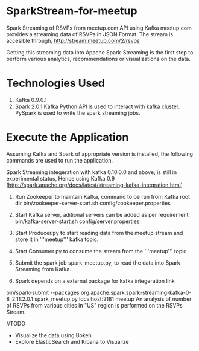 # SparkStream-for-meetup
Spark Streaming of RSVPs from meetup.com API using Kafka meetup.com provides a streaming data of RSVPs in JSON Format. The stream is accesible through, http://stream.meetup.com/2/rsvps

Getting this streaming data into Apache Spark-Streaming is the first step to perform various analytics, recommendations or visualizations on the data.

# Technologies Used
1. Kafka 0.9.0.1
2. Spark 2.0.1
Kafka Python API is used to interact with kafka cluster. PySpark is used to write the spark streaming jobs.

# Execute the Application
Assuming Kafka and Spark of appropriate version is installed, the following commands are used to run the application.

Spark Streaming integeration with kafka 0.10.0.0 and above, is still in experimental status, Hence using Kafka 0.9 (http://spark.apache.org/docs/latest/streaming-kafka-integration.html)

1. Run Zookeeper to maintain Kafka, command to be run from Kafka root dir
bin/zookeeper-server-start.sh config/zookeeper.properties
2. Start Kafka server, aditional servers can be added as per requirement.
bin/kafka-server-start.sh config/server.properties
3. Start Producer.py to start reading data from the meetup stream and store it in '''meetup''' kafka topic.

4. Start Consumer.py to consume the stream from the '''meetup''' topic

5. Submit the spark job spark_meetup.py, to read the data into Spark Streaming from Kafka.

6. Spark depends on a external package for kafka integeration link

bin/spark-submit --packages org.apache.spark:spark-streaming-kafka-0-8_2.11:2.0.1 spark_meetup.py localhost:2181 meetup
An analysis of number of RSVPs from various cities in "US" region is performed on the RSVPs Stream.

//TODO

* Visualize the data using Bokeh
* Explore ElasticSearch and Kibana to Visualize
